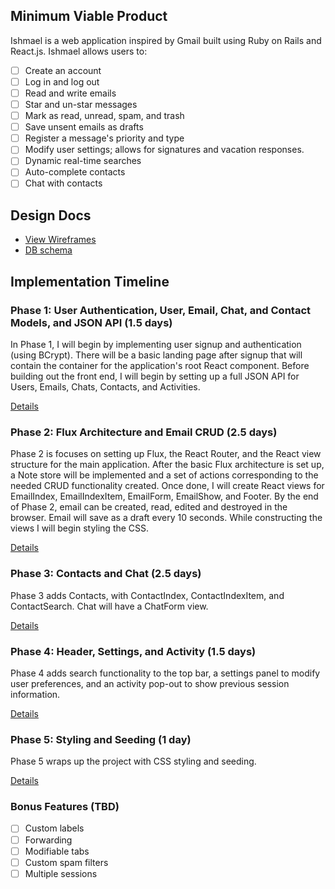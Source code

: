 ## Minimum Viable Product

Ishmael is a web application inspired by Gmail built using Ruby on Rails
and React.js. Ishmael allows users to:

<!-- This is a Markdown checklist. Use it to keep track of your progress! -->

- [ ] Create an account
- [ ] Log in and log out
- [ ] Read and write emails
- [ ] Star and un-star messages
- [ ] Mark as read, unread, spam, and trash
- [ ] Save unsent emails as drafts
- [ ] Register a message's priority and type
- [ ] Modify user settings; allows for signatures and vacation responses.
- [ ] Dynamic real-time searches
- [ ] Auto-complete contacts
- [ ] Chat with contacts

## Design Docs
* [View Wireframes][view]
* [DB schema][schema]

[view]: ./docs/views.md
[schema]: ./docs/schema.md

## Implementation Timeline

### Phase 1: User Authentication, User, Email, Chat, and Contact Models, and JSON API (1.5 days)

In Phase 1, I will begin by implementing user signup and authentication (using
BCrypt). There will be a basic landing page after signup that will contain the
container for the application's root React component. Before building out the
front end, I will begin by setting up a full JSON API for Users, Emails, Chats, Contacts, and Activities.

[Details][phase-one]

### Phase 2: Flux Architecture and Email CRUD (2.5 days)

Phase 2 is focuses on setting up Flux, the React Router, and the React view
structure for the main application. After the basic Flux architecture is
set up, a Note store will be implemented and a set of actions corresponding to
the needed CRUD functionality created. Once done, I will create React
views for EmailIndex, EmailIndexItem, EmailForm, EmailShow, and Footer. By the end of Phase 2,
email can be created, read, edited and destroyed in the browser. Email will
save as a draft every 10 seconds. While constructing the views I will begin styling the CSS.

[Details][phase-two]

### Phase 3: Contacts and Chat (2.5 days)

Phase 3 adds Contacts, with ContactIndex, ContactIndexItem, and ContactSearch.  Chat will have a ChatForm view.  

[Details][phase-three]

### Phase 4: Header, Settings, and Activity (1.5 days)

Phase 4 adds search functionality to the top bar, a settings panel to modify user preferences, and an activity pop-out to show previous session information.

[Details][phase-four]

### Phase 5: Styling and Seeding (1 day)

Phase 5 wraps up the project with CSS styling and seeding.

[Details][phase-five]

### Bonus Features (TBD)
- [ ] Custom labels
- [ ] Forwarding
- [ ] Modifiable tabs
- [ ] Custom spam filters
- [ ] Multiple sessions

[phase-one]: ./docs/phases/phase1.md
[phase-two]: ./docs/phases/phase2.md
[phase-three]: ./docs/phases/phase3.md
[phase-four]: ./docs/phases/phase4.md
[phase-five]: ./docs/phases/phase5.md
